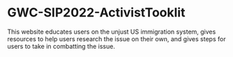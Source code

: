 # GWC-SIP2022-ActivistTooklit
This website educates users on the unjust US immigration system, gives resources to help users research the issue on their own, and gives steps for users to take in combatting the issue.
